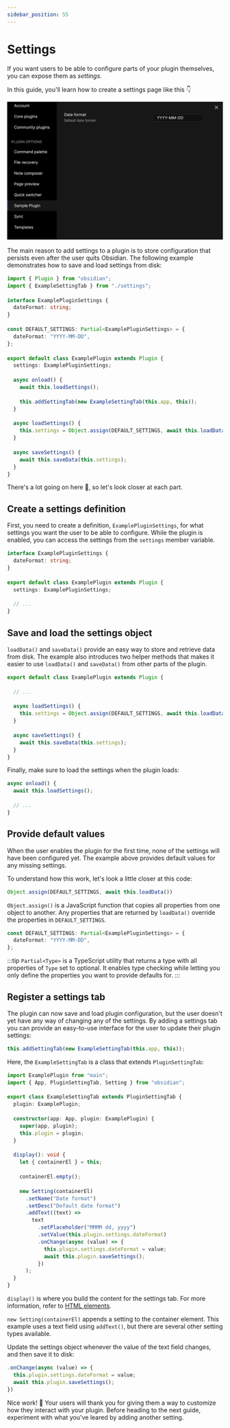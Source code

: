 ```yaml
---
sidebar_position: 55
---
```


# Settings

If you want users to be able to configure parts of your plugin themselves, you can expose them as _settings_.

In this guide, you'll learn how to create a settings page like this 👇

![Settings](../../static/img/settings.png)

The main reason to add settings to a plugin is to store configuration that persists even after the user quits Obsidian. The following example demonstrates how to save and load settings from disk:

```ts title="main.ts"
import { Plugin } from "obsidian";
import { ExampleSettingTab } from "./settings";

interface ExamplePluginSettings {
  dateFormat: string;
}

const DEFAULT_SETTINGS: Partial<ExamplePluginSettings> = {
  dateFormat: "YYYY-MM-DD",
};

export default class ExamplePlugin extends Plugin {
  settings: ExamplePluginSettings;

  async onload() {
    await this.loadSettings();

    this.addSettingTab(new ExampleSettingTab(this.app, this));
  }

  async loadSettings() {
    this.settings = Object.assign(DEFAULT_SETTINGS, await this.loadData());
  }

  async saveSettings() {
    await this.saveData(this.settings);
  }
}
```

There's a lot going on here 🤯, so let's look closer at each part.

## Create a settings definition

First, you need to create a definition, `ExamplePluginSettings`, for what settings you want the user to be able to configure. While the plugin is enabled, you can access the settings from the `settings` member variable.

```ts
interface ExamplePluginSettings {
  dateFormat: string;
}

export default class ExamplePlugin extends Plugin {
  settings: ExamplePluginSettings;

  // ...
}
```

## Save and load the settings object

`loadData()` and `saveData()` provide an easy way to store and retrieve data from disk. The example also introduces two helper methods that makes it easier to use `loadData()` and `saveData()` from other parts of the plugin.

```ts
export default class ExamplePlugin extends Plugin {

  // ...

  async loadSettings() {
    this.settings = Object.assign(DEFAULT_SETTINGS, await this.loadData());
  }

  async saveSettings() {
    await this.saveData(this.settings);
  }
}
```

Finally, make sure to load the settings when the plugin loads:

```ts
async onload() {
  await this.loadSettings();

  // ...
}
```

## Provide default values

When the user enables the plugin for the first time, none of the settings will have been configured yet. The example above provides default values for any missing settings.

To understand how this work, let's look a little closer at this code:

```ts
Object.assign(DEFAULT_SETTINGS, await this.loadData())
```

`Object.assign()` is a JavaScript function that copies all properties from one object to another. Any properties that are returned by `loadData()` override the properties in `DEFAULT_SETTINGS`.

```ts
const DEFAULT_SETTINGS: Partial<ExamplePluginSettings> = {
  dateFormat: "YYYY-MM-DD",
};
```

:::tip
`Partial<Type>` is a TypeScript utility that returns a type with all properties of `Type` set to optional. It enables type checking while letting you only define the properties you want to provide defaults for.
:::

## Register a settings tab

The plugin can now save and load plugin configuration, but the user doesn't yet have any way of changing any of the settings. By adding a settings tab you can provide an easy-to-use interface for the user to update their plugin settings:

```ts
this.addSettingTab(new ExampleSettingTab(this.app, this));
```

Here, the `ExampleSettingTab` is a class that extends `PluginSettingTab`:

```ts title="settings.ts"
import ExamplePlugin from "main";
import { App, PluginSettingTab, Setting } from "obsidian";

export class ExampleSettingTab extends PluginSettingTab {
  plugin: ExamplePlugin;

  constructor(app: App, plugin: ExamplePlugin) {
    super(app, plugin);
    this.plugin = plugin;
  }

  display(): void {
    let { containerEl } = this;

    containerEl.empty();

    new Setting(containerEl)
      .setName("Date format")
      .setDesc("Default date format")
      .addText((text) =>
        text
          .setPlaceholder("MMMM dd, yyyy")
          .setValue(this.plugin.settings.dateFormat)
          .onChange(async (value) => {
            this.plugin.settings.dateFormat = value;
            await this.plugin.saveSettings();
          })
      );
  }
}
```

`display()` is where you build the content for the settings tab. For more information, refer to [HTML elements](html-elements.md).

`new Setting(containerEl)` appends a setting to the container element. This example uses a text field using `addText()`, but there are several other setting types available.

Update the settings object whenever the value of the text field changes, and then save it to disk:

```ts {2,3}
.onChange(async (value) => {
  this.plugin.settings.dateFormat = value;
  await this.plugin.saveSettings();
})
```

Nice work! 💪 Your users will thank you for giving them a way to customize how they interact with your plugin. Before heading to the next guide, experiment with what you've leared by adding another setting.
